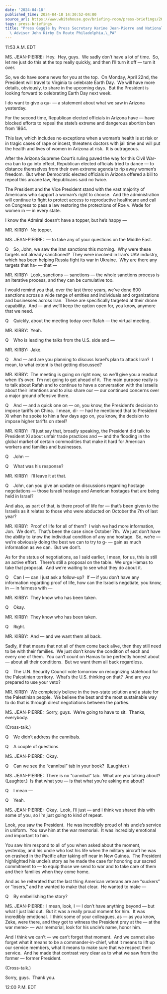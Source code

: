 ```yaml
---
date: '2024-04-18'
published_time: 2024-04-18 14:30:52-04:00
source_url: https://www.whitehouse.gov/briefing-room/press-briefings/2024/04/18/press-gaggle-by-press-secretary-karine-jean-pierre-and-national-security-communications-advisor-john-kirby-en-route-philadelphia-pa/
tags: press-briefings
title: "Press Gaggle by Press Secretary Karine Jean-Pierre and National Security Communications\
  \ Advisor John Kirby En Route Philadelphia,\_PA"
---
```

 
11:53 A.M. EDT

MS. JEAN-PIERRE:  Hey.  Hey, guys.  We sadly don’t have a lot of time. 
So, let me just do this at the top really quickly, and then I’ll turn it
off — turn it over.  
  
So, we do have some news for you at the top.  On Monday, April 22nd, the
President will travel to Virginia to celebrate Earth Day.  We will have
more details, obviously, to share in the upcoming days.  But the
President is looking forward to celebrating Earth Day next week.

I do want to give a qu- — a statement about what we saw in Arizona
yesterday.

For the second time, Republican elected officials in Arizona have — have
blocked efforts to repeal the state’s extreme and dangerous abortion ban
from 1864.  
  
This law, which includes no exceptions when a woman’s health is at risk
or in tragic cases of rape or incest, threatens doctors with jail time
and will put the health and lives of women in Arizona at risk.  It is
outrageous.

After the Arizona Supreme Court’s ruling paved the way for this Civil
War-era ban to go into effect, Republican elected officials tried to
dance — to distance themselves from their own extreme agenda to rip away
women’s freedom.  But when Democratic elected officials in Arizona
offered a bill to repeal this arcane law, Republicans said no twice.

The President and the Vice President stand with the vast majority of
Americans who support a woman’s right to choose.  And the administration
will continue to fight to protect access to reproductive healthcare and
call on Congress to pass a law restoring the protections of Roe v. Wade
for women in — in every state.  
  
I know the Admiral doesn’t have a topper, but he’s happy —

MR. KIRBY:  No topper.  
  
MS. JEAN-PIERRE:  — to take any of your questions on the Middle East.  
  
Q    So, John, we saw the Iran sanctions this morning.  Why were these
targets not already sanctioned?  They were involved in Iran’s UAV
industry, which has been helping Russia fight its war in Ukraine.  Why
are there any targets that ha- — that —  
  
MR. KIRBY:  Look, sanctions — sanctions — the whole sanctions process is
an iterative process, and they can be cumulative too.  
  
I would remind you that, over the last three years, we’ve done 600
sanctions across a wide range of entities and individuals and
organizations and businesses across Iran.  These are specifically
targeted at their drone capability.  And — and we’ll keep the option
open for, you know, anymore that we need.

Q    Quickly, about the meeting today over Rafah — the virtual meeting. 

MR. KIRBY:  Yeah.

Q    Who is leading the talks from the U.S. side and —

MR. KIRBY:  Jake.

Q    And — and are you planning to discuss Israel’s plan to attack
Iran?  I mean, to what extent is that getting discussed?

MR. KIRBY:  The meeting is going on right now, so we’ll give you a
readout when it’s over.  I’m not going to get ahead of it.  The main
purpose really is to talk about Rafah and to continue to have a
conversation with the Israelis about their intentions and to also share
our — our continued concerns over a major ground offensive there.

Q    And — and a quick one on — on, you know, the President’s decision
to impose tariffs on China.  I mean, di- — had he mentioned that to
President Xi when he spoke to him a few days ago on, you know, the
decision to impose higher tariffs on steel?

MR. KIRBY:  I’ll just say that, broadly speaking, the President did talk
to President Xi about unfair trade practices and — and the flooding in
the global market of certain commodities that make it hard for American
workers and families and businesses. 

Q    John —

Q    What was his response?

MR. KIRBY:  I’ll leave it at that.

Q    John, can you give an update on discussions regarding hostage
negotiations — those Israeli hostage and American hostages that are
being held in Israel? 

And also, as part of that, is there proof of life for — that’s been
given to the Israelis as it relates to those who were abducted on
October the 7th of last year?

MR. KIRBY:  Proof of life for all of them?  I wish we had more
information, Jon.  We don’t.  That’s been the case since October 7th. 
We just don’t have the ability to know the individual condition of any
one hostage.  So, we’re — we’re obviously doing the best we can to try
to g- — gain as much information as we can.  But we don’t.

As for the status of negotiations, as I said earlier, I mean, for us,
this is still an active effort.  There’s still a proposal on the table. 
We urge Hamas to take that proposal.  And we’re waiting to see what they
do about it.

Q    Can I — can I just ask a follow-up?  If — if you don’t have any
information regarding proof of life, how can the Israelis negotiate, you
know, in — in fairness with —

MR. KIRBY:  They know who has been taken. 

Q    Okay.

MR. KIRBY:  They know who has been taken. 

Q    Right.

MR. KIRBY:  And — and we want them all back.

Sadly, if that means that not all of them come back alive, then they
still need to be with their families.  We just don’t know the condition
of each and every one of them.  You can’t count on Hamas to be perfectly
honest about — about all their conditions.  But we want them all back
regardless. 

Q    The U.N. Security Council vote tomorrow on recognizing statehood
for the Palestinian territory.  What’s the U.S. thinking on that?  And
are you prepared to use your veto?

MR. KIRBY:  We completely believe in the two-state solution and a state
for the Palestinian people.  We believe the best and the most
sustainable way to do that is through direct negotiations between the
parties. 

MS. JEAN-PIERRE:  Sorry, guys.  We’re going to have to sit.  Thanks,
everybody. 

(Cross-talk.)

Q    We didn’t address the cannibals.

Q    A couple of questions.

MS. JEAN-PIERRE:  Okay. 

Q    Can we see the “cannibal” tab in your book?  (Laughter.) 

MS. JEAN-PIERRE:  There is no “cannibal” tab.  What are you talking
about?  (Laughter.)  Is that what you — is that what you’re asking me
about?

Q    I mean —

Q    Yeah.

MS. JEAN-PIERRE:  Okay.  Look, I’ll just — and I think we shared this
with some of you, so I’m just going to kind of repeat.

Look, you saw the President.  He was incredibly proud of his uncle’s
service in uniform.  You saw him at the war memorial.  It was incredibly
emotional and important to him. 

You saw him respond to all of you when asked about the moment,
yesterday, and his uncle who lost his life when the military aircraft he
was on crashed in the Pacific after taking off near in New Guinea.  The
President highlighted his uncle’s story as he made the case for honoring
our sacred commitment to — to equip those we send to war and to take
care of them and their families when they come home. 

And as he reiterated that the last thing American veterans are are
“suckers” or “losers,” and he wanted to make that clear.  He wanted to
make —

Q    By embellishing the story? 

MS. JEAN-PIERRE:  I mean, look, I — I don’t have anything beyond — but
what I just laid out.  But it was a really proud moment for him.  It was
incredibly emotional.  I think some of your colleagues, as — as you
know, Zeke, were there, and they got to witness the President pray at
the — at the war memo- — war memorial, look for his uncle’s name, honor
him. 

And I think we can’t — we can’t forget that moment.  And we cannot also
forget what it means to be a commander-in-chief, what it means to lift
up our service members, what it means to make sure that we respect their
service.  And he made that contrast very clear as to what we saw from
the former — former President. 

(Cross-talk.)

Sorry, guys.  Thank you.   
  
12:00 P.M. EDT
